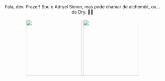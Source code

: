 <div align="center">Fala, dev. Prazer! Sou o Adryel Simon, mas pode chamar de alchemist, ou... de Dry. 🤟🤟
 <br>
 <br>
</div>

<div align="center">
  <a href="https://github.com/alchmistt">
    <img height="180em" src="https://github-readme-stats.vercel.app/api?username=alchmistt&show_icons=true&theme=dracula&include_all_commits=true&count_private=true"/>
    <img height="180em" src="https://github-readme-stats.vercel.app/api/top-langs/?username=alchmistt&layout=compact&langs_count=7&theme=dracula"/>
</div>
    </div>
